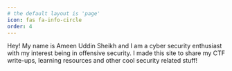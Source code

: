 ```yaml
---
# the default layout is 'page'
icon: fas fa-info-circle
order: 4
---
```


Hey! My name is Ameen Uddin Sheikh and I am a cyber security enthusiast with my interest being in offensive security. I made this site to share my CTF write-ups, learning resources and other cool security related stuff!

